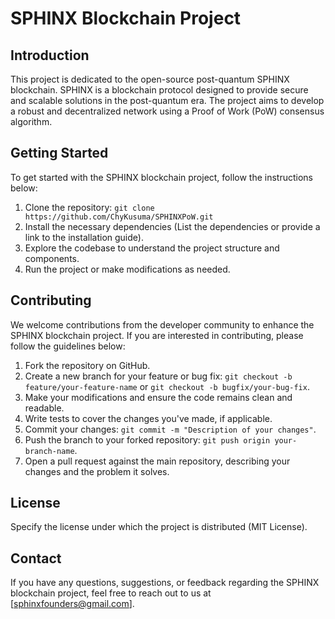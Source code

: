 # SPHINX Blockchain Project

## Introduction
This project is dedicated to the open-source post-quantum SPHINX blockchain. SPHINX is a blockchain protocol designed to provide secure and scalable solutions in the post-quantum era. The project aims to develop a robust and decentralized network using a Proof of Work (PoW) consensus algorithm.

## Getting Started
To get started with the SPHINX blockchain project, follow the instructions below:

1. Clone the repository: `git clone https://github.com/ChyKusuma/SPHINXPoW.git`
2. Install the necessary dependencies (List the dependencies or provide a link to the installation guide).
3. Explore the codebase to understand the project structure and components.
4. Run the project or make modifications as needed.

## Contributing
We welcome contributions from the developer community to enhance the SPHINX blockchain project. If you are interested in contributing, please follow the guidelines below:

1. Fork the repository on GitHub.
2. Create a new branch for your feature or bug fix: `git checkout -b feature/your-feature-name` or `git checkout -b bugfix/your-bug-fix`.
3. Make your modifications and ensure the code remains clean and readable.
4. Write tests to cover the changes you've made, if applicable.
5. Commit your changes: `git commit -m "Description of your changes"`.
6. Push the branch to your forked repository: `git push origin your-branch-name`.
7. Open a pull request against the main repository, describing your changes and the problem it solves.

## License
Specify the license under which the project is distributed (MIT License).

## Contact
If you have any questions, suggestions, or feedback regarding the SPHINX blockchain project, feel free to reach out to us at [sphinxfounders@gmail.com].

